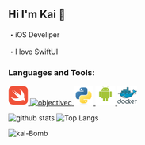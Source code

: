 ## Hi I'm Kai 👋

<p>・iOS Develiper</p>
<p>・I love SwiftUI</p>

<h3 align="left">Languages and Tools:</h3>
<p align="left"> 
  <a href="https://developer.apple.com/swift/" target="_blank" rel="noreferrer"> <img src="https://raw.githubusercontent.com/devicons/devicon/master/icons/swift/swift-original.svg" alt="swift" width="40" height="40"/> </a> 
  <a href="https://developer.apple.com/library/archive/documentation/Cocoa/Conceptual/ProgrammingWithObjectiveC/Introduction/Introduction.html" target="_blank" rel="noreferrer"> <img src="https://www.vectorlogo.zone/logos/apple_objectivec/apple_objectivec-icon.svg" alt="objectivec" width="40" height="40"/> </a> 
  <a href="https://www.python.org" target="_blank" rel="noreferrer"> <img src="https://raw.githubusercontent.com/devicons/devicon/master/icons/python/python-original.svg" alt="python" width="40" height="40"/> </a> 
  <a href="https://developer.android.com" target="_blank" rel="noreferrer"> <img src="https://raw.githubusercontent.com/devicons/devicon/master/icons/android/android-original-wordmark.svg" alt="android" width="40" height="40"/> </a> 
  <a href="https://www.docker.com/" target="_blank" rel="noreferrer"> <img src="https://raw.githubusercontent.com/devicons/devicon/master/icons/docker/docker-original-wordmark.svg" alt="docker" width="40" height="40"/> </a> 
</p>

<p align="left"> 
  <img alt="github stats" height="150px" src="https://github-readme-stats-sigma-five.vercel.app/api?username=kai-Bomb&count_private=true&show_icons=true&theme=tokyonight" />
  <img alt="Top Langs" height="150px" src="http://github-profile-summary-cards.vercel.app/api/cards/repos-per-language?username=kai-Bomb&theme=github_dark" />
<!--   <img alt="Top Langs" height="150px" src="http://github-profile-summary-cards.vercel.app/api/cards/most-commit-language?username=kai-Bomb&theme=github_dark" /> -->

![kai-Bomb](http://github-profile-summary-cards.vercel.app/api/cards/profile-details?username=kai-Bomb&theme=github_dark)
  
</p>
